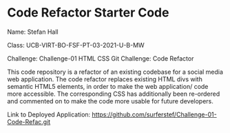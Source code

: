 # Code Refactor Starter Code
Name: Stefan Hall

Class: UCB-VIRT-BO-FSF-PT-03-2021-U-B-MW

Challenge: Challenge-01 HTML CSS Git Challenge: Code Refactor

This code repository is a refactor of an existing codebase for a social media web application. The code refactor replaces existing HTML divs with semantic HTML5 elements, in order to make the web application/ code more accessible. The corresponding CSS has additionally been re-ordered and commented on to make the code more usable for future developers.

Link to Deployed Application: https://github.com/surferstef/Challenge-01-Code-Refac.git